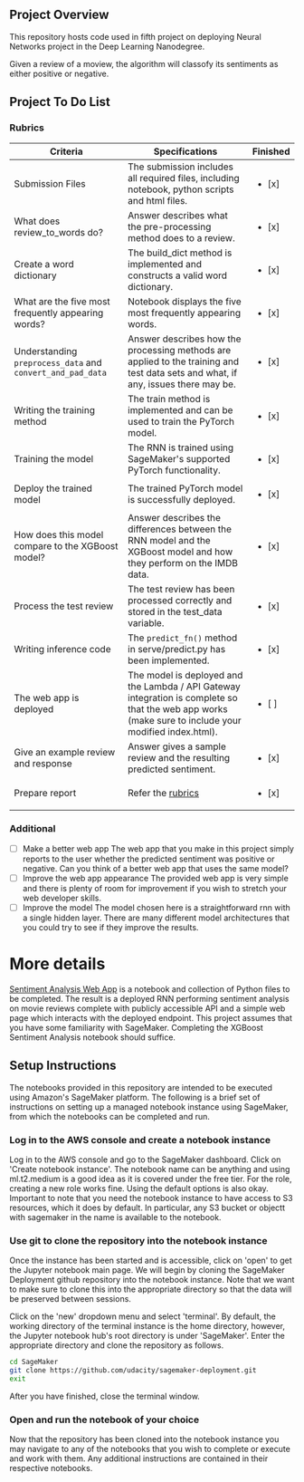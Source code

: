 ## Project Overview

This repository hosts code used in fifth project on deploying Neural Networks project in the Deep Learning Nanodegree. 

Given a review of a moview, the algorithm will classofy its sentiments as either positive or negative.
## Project To Do List

### Rubrics
| Criteria                                           | Specifications                                                                                                                                                                                        | Finished |
|----------------------------------------------------|-------------------------------------------------------------------------------------------------------------------------------------------------------------------------------------------------------|----------------|
| Submission Files                     | The submission includes all required files, including notebook, python scripts and html files.            |<ul><li>[x] </li></ul>|
| What does review_to_words do?                           | Answer describes what the pre-processing method does to a review. |<ul><li>[x] </li></ul>|
| Create a word dictionary                            | The build_dict method is implemented and constructs a valid word dictionary.      |<ul><li>[x] </li></ul>|
| What are the five most frequently appearing words? | Notebook displays the five most frequently appearing words.   |<ul><li>[x] </li></ul>|
| Understanding `preprocess_data` and `convert_and_pad_data`               | Answer describes how the processing methods are applied to the training and test data sets and what, if any, issues there may be.  |<ul><li>[x] </li></ul>|
| Writing the training method               | The train method is implemented and can be used to train the PyTorch model. |<ul><li>[x] </li></ul>|
| Training the model               | The RNN is trained using SageMaker's supported PyTorch functionality.   |<ul><li>[x] </li></ul>|
| Deploy the trained model             | The trained PyTorch model is successfully deployed.  |<ul><li>[x] </li></ul>|
| How does this model compare to the XGBoost model?               | Answer describes the differences between the RNN model and the XGBoost model and how they perform on the IMDB data. |<ul><li>[x] </li></ul>|
| Process the test review               | The test review has been processed correctly and stored in the test_data variable.  |<ul><li>[x] </li></ul>|
| Writing inference code               | The `predict_fn()` method in serve/predict.py has been implemented.  |<ul><li>[x] </li></ul>|
| The web app is deployed               | The model is deployed and the Lambda / API Gateway integration is complete so that the web app works (make sure to include your modified index.html). |<ul><li>[ ] </li></ul>|
| Give an example review and response               | Answer gives a sample review and the resulting predicted sentiment.  |<ul><li>[x] </li></ul>|
| Prepare report                        | Refer the [rubrics](https://review.udacity.com/#!/rubrics/2262/view)  |<ul><li>[x] </li></ul>|


### Additional
- [ ] Make a better web app
The web app that you make in this project simply reports to the user whether the predicted sentiment was positive or negative. Can you think of a better web app that uses the same model?
- [ ] Improve the web app appearance
The provided web app is very simple and there is plenty of room for improvement if you wish to stretch your web developer skills.
- [ ] Improve the model
The model chosen here is a straightforward rnn with a single hidden layer. There are many different model architectures that you could try to see if they improve the results.

# More details

[Sentiment Analysis Web App](https://github.com/udacity/sagemaker-deployment/tree/master/Project) is a notebook and collection of Python files to be completed. The result is a deployed RNN performing sentiment analysis on movie reviews complete with publicly accessible API and a simple web page which interacts with the deployed endpoint. This project assumes that you have some familiarity with SageMaker. Completing the XGBoost Sentiment Analysis notebook should suffice.

## Setup Instructions

The notebooks provided in this repository are intended to be executed using Amazon's SageMaker platform. The following is a brief set of instructions on setting up a managed notebook instance using SageMaker, from which the notebooks can be completed and run.

### Log in to the AWS console and create a notebook instance

Log in to the AWS console and go to the SageMaker dashboard. Click on 'Create notebook instance'. The notebook name can be anything and using ml.t2.medium is a good idea as it is covered under the free tier. For the role, creating a new role works fine. Using the default options is also okay. Important to note that you need the notebook instance to have access to S3 resources, which it does by default. In particular, any S3 bucket or objectt with sagemaker in the name is available to the notebook.

### Use git to clone the repository into the notebook instance

Once the instance has been started and is accessible, click on 'open' to get the Jupyter notebook main page. We will begin by cloning the SageMaker Deployment github repository into the notebook instance. Note that we want to make sure to clone this into the appropriate directory so that the data will be preserved between sessions.

Click on the 'new' dropdown menu and select 'terminal'. By default, the working directory of the terminal instance is the home directory, however, the Jupyter notebook hub's root directory is under 'SageMaker'. Enter the appropriate directory and clone the repository as follows.

```bash
cd SageMaker
git clone https://github.com/udacity/sagemaker-deployment.git
exit
```

After you have finished, close the terminal window.

### Open and run the notebook of your choice

Now that the repository has been cloned into the notebook instance you may navigate to any of the notebooks that you wish to complete or execute and work with them. Any additional instructions are contained in their respective notebooks.
